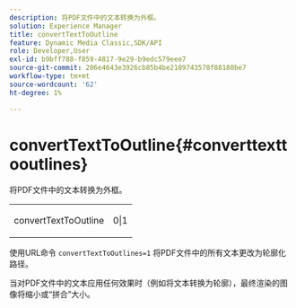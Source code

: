 ```yaml
---
description: 将PDF文件中的文本转换为外框。
solution: Experience Manager
title: convertTextToOutline
feature: Dynamic Media Classic,SDK/API
role: Developer,User
exl-id: b9bff788-f859-4817-9e29-b9edc579eee7
source-git-commit: 206e4643e3926cb85b4be2189743578f88180be7
workflow-type: tm+mt
source-wordcount: '62'
ht-degree: 1%

---
```


# convertTextToOutline{#converttexttooutlines}

将PDF文件中的文本转换为外框。

<table id="simpletable_FDE0D8786BC747AF87A336452500E695"> 
 <tr class="strow"> 
  <td class="stentry"> <p><span class="codeph"> convertTextToOutline</span> </p> </td> 
  <td class="stentry"> <p>0|1 </p></td> 
 </tr> 
</table>

使用URL命令 `convertTextToOutlines=1` 将PDF文件中的所有文本更改为轮廓化路径。

当对PDF文件中的文本应用任何效果时（例如将文本转换为轮廓），最终渲染的图像将缩小或“拼合”大小。
